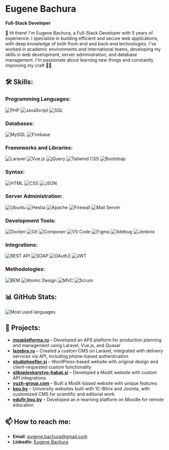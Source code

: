 # Eugene Bachura

**Full-Stack Developer**


👋 Hi there! I'm Eugene Bachura, a Full-Stack Developer with 5 years of experience. I specialize in building efficient and secure web applications, with deep knowledge of both front-end and back-end technologies. I've worked in academic environments and international teams, developing my skills in web development, server administration, and database management. I'm passionate about learning new things and constantly improving my craft 👨‍💻


## 🛠 Skills:

### **Programming Languages**:
![PHP](https://img.shields.io/badge/PHP-777BB4?style=for-the-badge&logo=php&logoColor=white)
![JavaScript](https://img.shields.io/badge/JavaScript-F7DF1E?style=for-the-badge&logo=javascript&logoColor=black)
![SQL](https://img.shields.io/badge/SQL-003B57?style=for-the-badge&logo=sqlite&logoColor=white)

### **Databases**:
![MySQL](https://img.shields.io/badge/MySQL-4479A1?style=for-the-badge&logo=mysql&logoColor=white)
![Firebase](https://img.shields.io/badge/Firebase-FFCA28?style=for-the-badge&logo=firebase&logoColor=black)

### **Frameworks and Libraries**:
![Laravel](https://img.shields.io/badge/Laravel-FF2D20?style=for-the-badge&logo=laravel&logoColor=white)
![Vue.js](https://img.shields.io/badge/Vue.js-4FC08D?style=for-the-badge&logo=vue.js&logoColor=white)
![jQuery](https://img.shields.io/badge/jQuery-0769AD?style=for-the-badge&logo=jquery&logoColor=white)
![Tailwind CSS](https://img.shields.io/badge/TailwindCSS-06B6D4?style=for-the-badge&logo=tailwind-css&logoColor=white)
![Bootstrap](https://img.shields.io/badge/Bootstrap-7952B3?style=for-the-badge&logo=bootstrap&logoColor=white)

### **Syntax**:
![HTML](https://img.shields.io/badge/HTML5-E34F26?style=for-the-badge&logo=html5&logoColor=white)
![CSS](https://img.shields.io/badge/CSS3-1572B6?style=for-the-badge&logo=css3&logoColor=white)
![JSON](https://img.shields.io/badge/JSON-000000?style=for-the-badge&logo=json&logoColor=white)

### **Server Administration**:
![Ubuntu](https://img.shields.io/badge/Ubuntu-E95420?style=for-the-badge&logo=ubuntu&logoColor=white)
![Hestia](https://img.shields.io/badge/Hestia-4CAF50?style=for-the-badge&logo=linode&logoColor=white)
![Apache](https://img.shields.io/badge/Apache-D22128?style=for-the-badge&logo=apache&logoColor=white)
![Firewall](https://img.shields.io/badge/Firewall-228B22?style=for-the-badge&logo=datadog&logoColor=white)
![Mail Server](https://img.shields.io/badge/Mail%20Server-EA4335?style=for-the-badge&logo=gmail&logoColor=white)

### **Development Tools**:
![Docker](https://img.shields.io/badge/Docker-2496ED?style=for-the-badge&logo=docker&logoColor=white)
![Git](https://img.shields.io/badge/Git-F05032?style=for-the-badge&logo=git&logoColor=white)
![Composer](https://img.shields.io/badge/Composer-885630?style=for-the-badge&logo=composer&logoColor=white)
![VS Code](https://img.shields.io/badge/VS%20Code-007ACC?style=for-the-badge&logo=visual-studio-code&logoColor=white)
![Figma](https://img.shields.io/badge/Figma-F24E1E?style=for-the-badge&logo=figma&logoColor=white)
![Xdebug](https://img.shields.io/badge/Xdebug-007ACC?style=for-the-badge&logo=php&logoColor=white)
![Jenkins](https://img.shields.io/badge/Jenkins-D24939?style=for-the-badge&logo=jenkins&logoColor=white)

### **Integrations**:
![REST API](https://img.shields.io/badge/REST-02569B?style=for-the-badge&logo=rest&logoColor=white)
![SOAP](https://img.shields.io/badge/SOAP-FF2D20?style=for-the-badge&logo=laravel&logoColor=white)
![OAuth2](https://img.shields.io/badge/OAuth2-000000?style=for-the-badge&logo=oauth&logoColor=white)
![JWT](https://img.shields.io/badge/JWT-000000?style=for-the-badge&logo=jwt&logoColor=white)

### **Methodologies**:
![BEM](https://img.shields.io/badge/BEM-00D9FF?style=for-the-badge&logo=bem&logoColor=white)
![Atomic Design](https://img.shields.io/badge/Atomic%20Design-FF5722?style=for-the-badge)
![MVC](https://img.shields.io/badge/MVC-2C3E50?style=for-the-badge&logo=symfony&logoColor=white)
![Scrum](https://img.shields.io/badge/Scrum-6DB33F?style=for-the-badge&logo=scrum&logoColor=white)



## 📊 GitHub Stats:

<p align="left">
  <img src="https://github-readme-stats.vercel.app/api/top-langs/?username=EugeneBachura&layout=compact" alt="Most used languages">
</p>



## 🔗 Projects:

- **[msaplatforma.ru](http://msaplatforma.ru/)** – Developed an APS platform for production planning and management using Laravel, Vue.js, and Quasar
- **[lazebra.ru](http://lazebra.ru/)** – Created a custom CMS on Laravel, integrated with delivery services via API, including phone-based authentication
- **[studiohoefler.si](http://studiohoefler.si/)** – WordPress-based website with original design and client-requested custom functionality
- **[slikopleskarstvo-habat.si](http://slikopleskarstvo-habat.si/)** – Developed a ModX website with custom API integrations
- **[yuzh-group.com](http://yuzh-group.com/)** – Built a ModX-based website with unique features
- **[bsu.by](http://bsu.by/)** – University websites built with 1C-Bitrix and Joomla, with customized CMS for scientific and editorial work
- **[edufir.bsu.by](http://edufir.bsu.by/)** – Developed an e-learning platform on Moodle for remote education



## 📫 How to reach me:
- **Email**: [eugene.bachura@gmail.com](mailto:eugene.bachura@gmail.com)
- **LinkedIn**: [Eugene Bachura](https://www.linkedin.com/in/eu-bachura/)
